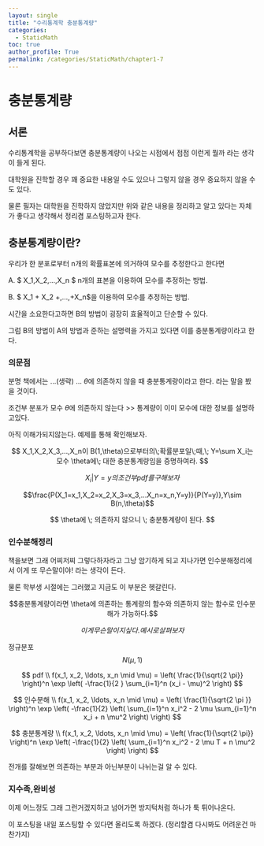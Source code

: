 ```yaml
---
layout: single
title: "수리통계학 충분통계량"
categories: 
  - StaticMath
toc: true
author_profile: True
permalink: /categories/StaticMath/chapter1-7
---
```



<head>

# 충분통계량
## 서론
수리통계학을 공부하다보면 충분통계량이 나오는 시점에서 점점 이런게 뭘까 라는 생각이 들게 된다.

대학원을 진학할 경우 꽤 중요한 내용일 수도 있으나 그렇지 않을 경우 중요하지 않을 수도 있다.

물론 필자는 대학원을 진학하지 않았지만 위와 같은 내용을 정리하고 알고 있다는 자체가 좋다고 생각해서 정리겸 포스팅하고자 한다.
## 충분통계량이란?

우리가 한 분포로부터 n개의 확률표본에 의거하여 모수를 추정한다고 한다면

A. $ X_1,X_2,...,X_n $ n개의 표본을 이용하여 모수를 추정하는 방법.

B. $ X_1 + X_2 +,...,+X_n$을 이용하여 모수를 추정하는 방법.

시간을 소요한다고하면 B의 방법이 굉장히 효율적이고 단순할 수 있다.

그럼 B의 방법이 A의 방법과 준하는 설명력을 가지고 있다면 이를 충분통계량이라고 한다.

### 의문점
분명 책에서는 ...(생략) ... $\theta$에 의존하지 않을 때 충분통계량이라고 한다. 라는 말을 봤을 것이다.

조건부 분포가 모수 $\theta$에 의존하지 않는다 >>  통계량이 이미 모수에 대한 정보를 설명하고있다.

아직 이해가되지않는다. 예제를 통해 확인해보자.

$$ X_1,X_2,X_3,...,X_n이 B(1,\theta)으로부터의\;확률분포일\;때,\; Y=\sum X_i는 모수 \theta에\; 대한 충분통계량임을 증명하여라. $$

$$X_i|Y=y의 조건부 pdf를 구해보자$$

$$\frac{P(X_1=x_1,X_2=x_2,X_3=x_3,...X_n=x_n,Y=y)}{P(Y=y)},Y\sim B(n,\theta)$$


$$ \theta에 \; 의존하지 않으니 \; 충분통계량이 된다. $$

### 인수분해정리

책을보면 그래 어찌저찌 그렇다하자라고 그냥 암기하게 되고 지나가면 인수분해정리에서 이게 또 무슨말이야!
라는 생각이 든다.

물론 학부생 시절에는 그러했고 지금도 이 부분은 헷갈린다.

$$충분통계량이라면 \theta에 의존하는 통계량의 함수와 의존하지 않는 함수로 인수분해가 가능하다.$$

$$이게 무슨말이지 싶다. 예시로 살펴보자$$

정규분포
$$ N(\mu,1) $$

$$
pdf
\\
f(x_1, x_2, \ldots, x_n \mid \mu) = \left( \frac{1}{\sqrt{2 \pi}} \right)^n \exp \left( -\frac{1}{2 } \sum_{i=1}^n (x_i - \mu)^2 \right)
$$


$$  
인수분해
\\
f(x_1, x_2, \ldots, x_n \mid \mu) = \left( \frac{1}{\sqrt{2 \pi }} \right)^n \exp \left( -\frac{1}{2} \left( \sum_{i=1}^n x_i^2 - 2 \mu \sum_{i=1}^n x_i + n \mu^2 \right) \right)
$$


$$
충분통계량
\\
f(x_1, x_2, \ldots, x_n \mid \mu) = \left( \frac{1}{\sqrt{2 \pi}} \right)^n \exp \left( -\frac{1}{2} \left( \sum_{i=1}^n x_i^2 - 2 \mu T + n \mu^2 \right) \right)
$$

전개를 잘해보면 의존하는 부분과 아닌부분이 나뉘는걸 알 수 있다.

### 지수족,완비성

이제 어느정도 그래 그런거겠지하고 넘어가면 방지턱처럼 하나가 툭 튀어나온다.

이 포스팅을 내일 포스팅할 수 있다면 올리도록 하겠다. (정리할겸 다시봐도 어려운건 마찬가지)